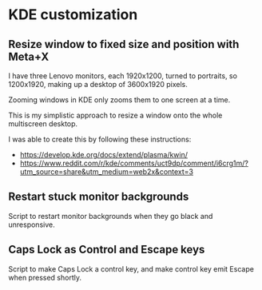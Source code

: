 # KDE customization

## Resize window to fixed size and position with Meta+X

I have three Lenovo monitors, each 1920x1200, turned to portraits, so 1200x1920, making up a desktop of 3600x1920 pixels.

Zooming windows in KDE only zooms them to one screen at a time.

This is my simplistic approach to resize a window onto the whole multiscreen desktop.

I was able to create this by following these instructions:
- https://develop.kde.org/docs/extend/plasma/kwin/
- https://www.reddit.com/r/kde/comments/uct9dp/comment/i6crg1m/?utm_source=share&utm_medium=web2x&context=3

## Restart stuck monitor backgrounds

Script to restart monitor backgrounds when they go black and unresponsive.

## Caps Lock as Control and Escape keys

Script to make Caps Lock a control key, and make control key emit Escape when pressed shortly.

